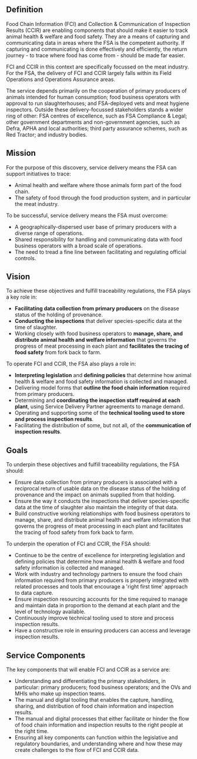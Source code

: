 ## Definition 

Food Chain Information (FCI) and Collection & Communication of Inspection Results (CCIR) are enabling components that should make it easier to track animal health & welfare and food safety. They are a means of capturing and communicating data in areas where the FSA is the competent authority. If capturing and communicating is done effectively and efficiently, the return journey - to trace where food has come from - should be made far easier.

FCI and CCIR in this context are specifically focussed on the meat industry. For the FSA, the delivery of FCI and CCIR largely falls within its Field Operations and Operations Assurance areas.

The service depends primarily on the cooperation of primary producers of animals intended for human consumption; food business operators with approval to run slaughterhouses; and FSA-deployed vets and meat hygiene inspectors. Outside these delivery-focussed stakeholders stands a wider ring of other: FSA centres of excellence, such as FSA Compliance & Legal; other government departments and non-government agencies, such as Defra, APHA and local authorities; third party assurance schemes, such as Red Tractor; and industry bodies.


## Mission
For the purpose of this discovery, service delivery means the FSA can support initiatives to trace:
* Animal health and welfare where those animals form part of the food chain.
* The safety of food through the food production system, and in particular the meat industry.

To be successful, service delivery means the FSA must overcome:
* A geographically-dispersed user base of primary producers with a diverse range of operations.
* Shared responsibility for handling and communicating data with food business operators with a broad scale of operations. 
* The need to tread a fine line between facilitating and regulating official controls.

## Vision
To achieve these objectives and fulfill traceability regulations, the FSA plays a key role in:
* **Facilitating data collection from primary producers** on the disease status of the holding of provenance.
* **Conducting the inspections** that deliver species-specific data at the time of slaughter.
* Working closely with food business operators to **manage, share, and distribute animal health and welfare information** that governs the progress of meat processing in each plant and **facilitates the tracing of food safety** from fork back to farm.

To operate FCI and CCIR, the FSA also plays a role in:
* **Interpreting legislation** and **defining policies** that determine how animal health & welfare and food safety information is collected and managed.
* Delivering model forms that **outline the food chain information** required from primary producers.
* Determining and **coordinating the inspection staff required at each plant**, using Service Delivery Partner agreements to manage demand.
* Operating and supporting some of the **technical tooling used to store and process inspection results**.
* Facilitating the distribution of some, but not all, of the **communication of inspection results**.

## Goals
To underpin these objectives and fulfill traceability regulations, the FSA should:
* Ensure data collection from primary producers is associated with a reciprocal return of usable data on the disease status of the holding of provenance and the impact on animals supplied from that holding.
* Ensure the way it conducts the inspections that deliver species-specific data at the time of slaughter also maintain the integrity of that data.
* Build constructive working relationships with food business operators to manage, share, and distribute animal health and welfare information that governs the progress of meat processing in each plant and facilitates the tracing of food safety from fork back to farm.

To underpin the operation of FCI and CCIR, the FSA should:
* Continue to be the centre of excellence for interpreting legislation and defining policies that determine how animal health & welfare and food safety information is collected and managed.
* Work with industry and technology partners to ensure the food chain information required from primary producers is properly integrated with related processes and tools that encourage a 'right first time' approach to data capture.
* Ensure inspection resourcing accounts for the time required to manage and maintain data in proportion to the demand at each plant and the level of technology available.
* Continuously improve technical tooling used to store and process inspection results.
* Have a constructive role in ensuring producers can access and leverage inspection results.


## Service Components 
The key components that will enable FCI and CCIR as a service are:
* Understanding and differentiating the primary stakeholders, in particular: primary producers; food business operators; and the OVs and MHIs who make up inspection teams.
* The manual and digital tooling that enables the capture, handling, sharing, and distribution of food chain information and inspection results.
* The manual and digital processes that either facilitate or hinder the flow of food chain information and inspection results to the right people at the right time.
* Ensuring all key components can function within the legislative and regulatory boundaries, and understanding where and how these may create challenges to the flow of FCI and CCIR data.
